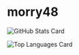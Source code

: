 # morry48

![GitHub Stats Card](https://github-readme-stats.vercel.app/api?username=morry48)


![Top Languages Card](https://github-readme-stats.vercel.app/api/top-langs/?username=zizi4n5)

